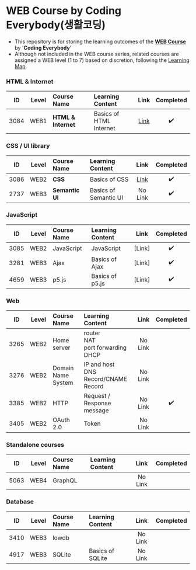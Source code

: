 # WEB Course by Coding Everybody(생활코딩)

- This repository is for storing the learning outcomes of the **[WEB Course](https://opentutorials.org/course/3083)** by '**Coding Everybody**'
- Although not included in the WEB course series, related courses are assigned a WEB level (1 to 7) based on discretion, following the [Learning Map](https://seomal.com/map).

### HTML & Internet
|ID|Level|Course Name|Learning Content|Link|Completed|
|:---:|:---:|:---|:---|:---:|:---:|
|3084|WEB1|**HTML & Internet**|Basics of HTML<br/>Internet|[Link](./3084)|✔️|

### CSS / UI library
|ID|Level|Course Name|Learning Content|Link|Completed|
|:---:|:---:|:---|:---|:---:|:---:|
|3086|WEB2|**CSS**|Basics of CSS|[Link](./3086)|✔️|
|2737|WEB3|**Semantic UI**|Basics of Semantic UI|No Link|✔️|

### JavaScript
|ID|Level|Course Name|Learning Content|Link|Completed|
|:---:|:---:|:---|:---|:---:|:---:|
|3085|WEB2|JavaScript|JavaScript|[Link]|✔️|
|3281|WEB3|Ajax|Basics of Ajax|[Link]|✔️|
|4659|WEB3|p5.js|Basics of p5.js|[Link]|✔️|

### Web
|ID|Level|Course Name|Learning Content|Link|Completed|
|:---:|:---:|:---|:---|:---:|:---:|
|3265|WEB2|Home server|router <br/> NAT <br/> port forwarding <br/> DHCP|No Link||
|3276|WEB2|Domain Name System|IP and host <br/> DNS Record/CNAME Record|No Link||
|3385|WEB2|HTTP|Request / Response message|No Link|✔️|
|3405|WEB2|OAuth 2.0|Token|No Link||

### Standalone courses
|ID|Level|Course Name|Learning Content|Link|Completed|
|:---:|:---:|:---|:---|:---:|:---:|
|5063|WEB4|GraphQL||No Link||

### Database
|ID|Level|Course Name|Learning Content|Link|Completed|
|:---:|:---:|:---|:---|:---:|:---:|
|3410|WEB3|lowdb||No Link||
|4917|WEB3|SQLite|Basics of SQLite|No Link||

